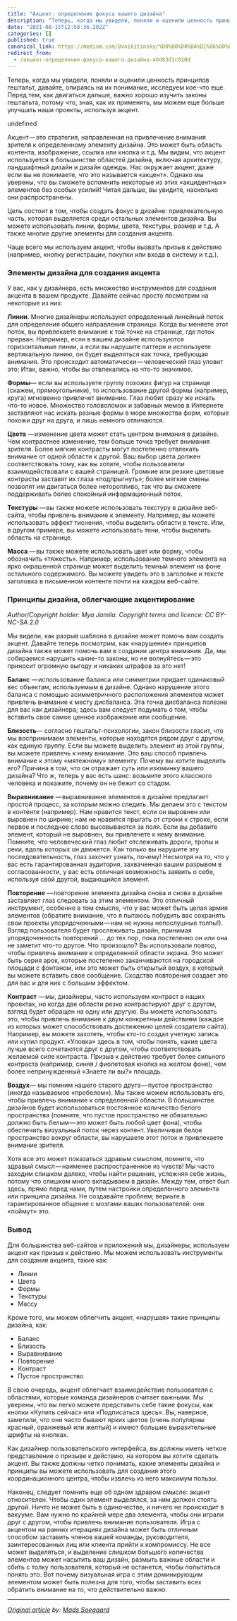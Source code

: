 ```yaml
---
title: "Акцент: определение фокуса вашего дизайна"
description: "Теперь, когда мы увидели, поняли и оценили ценность принципов гештальт, давайте, опираясь на их понимание, исследуем кое-что еще. Перед…"
date: "2021-08-15T12:58:36.202Z"
categories: []
published: true
canonical_link: https://medium.com/@vnikitinsky/%D0%B0%D0%BA%D1%86%D0%B5%D0%BD%D1%82-%D0%BE%D0%BF%D1%80%D0%B5%D0%B4%D0%B5%D0%BB%D0%B5%D0%BD%D0%B8%D0%B5-%D1%84%D0%BE%D0%BA%D1%83%D1%81%D0%B0-%D0%B2%D0%B0%D1%88%D0%B5%D0%B3%D0%BE-%D0%B4%D0%B8%D0%B7%D0%B0%D0%B9%D0%BD%D0%B0-40d83d1c010d
redirect_from:
  - /акцент-определение-фокуса-вашего-дизайна-40d83d1c010d
---
```


Теперь, когда мы увидели, поняли и оценили ценность принципов гештальт, давайте, опираясь на их понимание, исследуем кое-что еще. Перед тем, как двигаться дальше, важно хорошо изучить законы гештальта, потому что, зная, как их применять, мы можем еще больше улучшать наши проекты, используя акцент.

undefined

Акцент — это стратегия, направленная на привлечение внимания зрителя к определенному элементу дизайна. Это может быть область контента, изображение, ссылка или кнопка и т.д. Мы видим, что акцент используется в большинстве областей дизайна, включая архитектуру, ландшафтный дизайн и дизайн одежды. Нас окружает акцент, даже если вы не понимаете, что это называется «акцент». Однако мы уверены, что вы сможете вспомнить некоторые из этих «акцидентных» элементов без особых усилий! Читая дальше, вы увидите, насколько они распространены.

Цель состоит в том, чтобы создать фокус в дизайне: привлекательную часть, которая выделяется среди остальных элементов дизайна. Вы можете использовать линии, формы, цвета, текстуры, размер и т.д. А также многие другие элементы для создания акцента.

Чаще всего мы используем акцент, чтобы вызвать призыв к действию (например, кнопку регистрации, покупки или входа в систему и т.д.).

### Элементы дизайна для создания акцента

У вас, как у дизайнера, есть множество инструментов для создания акцента в вашем продукте. Давайте сейчас просто посмотрим на некоторые из них:

**Линии**. Многие дизайнеры используют определенный линейный поток для определения общего направления страницы. Когда вы меняете этот поток, вы привлекаете внимание к той точке на странице, где поток прерван. Например, если в вашем дизайне используются горизонтальные линии, а если вы нарушите паттерн и используете вертикальную линию, он будет выделяться как точка, требующая внимания. Это происходит автоматически — человеческий глаз уловит это; Итак, важно, чтобы вы отвлекались на что-то значимое.

**Формы**— если вы используете группу похожих фигур на странице (скажем, прямоугольники), то использование другой формы (например, круга) мгновенно привлечет внимание. Глаз любит сразу же искать что-то новое. Множество головоломок и забавных мемов в Интернете заставляют нас искать разные формы в море множества форм, которые похожи друг на друга, и лишь немного отличаются.

**Цвета** — изменение цвета может стать центром внимания в дизайне. Чем контрастнее изменение, тем больше точка требует внимания зрителя. Более мягкие контрасты могут постепенно отвлекать внимание от одной области к другой. Ваш выбор цвета должен соответствовать тому, как вы хотите, чтобы пользователи взаимодействовали с вашей страницей. Громкие или резкие цветовые контрасты заставят их глаза «подпрыгнуть»; более мягкие смены позволят им двигаться более неторопливо, так что вы сможете поддерживать более спокойный информационный поток.

**Текстуры** — вы также можете использовать текстуру в дизайне веб-сайта, чтобы привлечь внимание к элементу. Например, вы можете использовать эффект тиснения, чтобы выделить области в тексте. Или, в другом примере, вы можете использовать тени, чтобы выделить область на странице.

**Масса** — вы также можете использовать цвет или форму, чтобы обозначить «тяжесть». Например, использование темного элемента на ярко окрашенной странице может выделить темный элемент на фоне остального содержимого. Вы можете увидеть это в заголовке и тексте заголовка в письменном контенте почти на каждом веб-сайте.

### Принципы дизайна, облегчающие акцентирование

_Author/Copyright holder: Mya Jamila. Copyright terms and licence: CC BY-NC-SA 2.0_

Мы видели, как разрыв шаблона в дизайне может помочь вам создать акцент. Давайте теперь посмотрим, как «нарушение» принципов дизайна также может помочь вам в создании центра внимания. Да, мы собираемся нарушить какие-то законы, но не волнуйтесь — это приносит огромную выгоду и никаких штрафов за это нет!

**Баланс** — использование баланса или симметрии придает одинаковый вес объектам, используемым в дизайне. Однако нарушение этого баланса с помощью асимметричного расположения элементов может привлечь внимание к месту дисбаланса. Эта точка дисбаланса полезна для вас как дизайнера; здесь вам следует подумать о том, чтобы вставить свое самое ценное изображение или сообщение.

**Близость**— согласно гештальт-психологии, закон близости гласит, что мы воспринимаем элементы, которые находятся рядом друг с другом, как единую группу. Если вы можете выделить элемент из этой группы, вы можете привлечь к нему внимание. Это ваш способ привлечь внимание к этому «мятежному» элементу. Почему вы хотите выделить его? Причина в том, что он отражает суть или изюминку вашего дизайна? Что ж, теперь у вас есть шанс: возьмите этого классного человека и покажите, почему он не бежит со стадом.

**Выравнивание** — выравнивание элементов в дизайне предлагает простой процесс, за которым можно следить. Мы делаем это с текстом в контенте (например). Нам нравится текст, если он выровнен или выровнен по ширине; нам не нравится прыгать от строки к строке, если первое и последнее слово высовываются за поля. Если вы добавите элемент, который не выровнен, вы привлечете к нему внимание. Помните, что человеческий глаз любит отслеживать дороги, тропы и реки, вдоль которых он движется. Как только вы нарушите эту последовательность, глаз захочет узнать, почему! Несмотря на то, что у вас есть гарантированная аудитория, захваченная вашим разрывом в согласованности, у вас есть отличная возможность заявить о себе, используя свой другой, выдающийся элемент.

**Повторение** — повторение элемента дизайна снова и снова в дизайне заставляет глаз следовать за этим элементом. Это отличный инструмент, особенно в том смысле, что у вас может быть целая армия элементов (обратите внимание, что я пытаюсь побудить вас сохранять свои проекты упорядоченными — нам не нужны непослушные толпы!). Взгляд пользователя будет прослеживать дизайн, принимая упорядоченность повторений … до тех пор, пока постепенно он или она не заметит что-то другое. Что произошло? Вы использовали повтор, чтобы привлечь внимание к определенной области экрана. Это может быть серия арок, которые постепенно заканчиваются на городской площади с фонтаном, или это может быть открытый воздух, в который вы можете вставить свое сообщение. Сходство повторения создает это для вас и для них с большим эффектом.

**Контраст** — мы, дизайнеры, часто используем контраст в наших проектах, но когда две области резко контрастируют друг с другом, взгляд будет обращен на одну или другую. Вы можете использовать это, чтобы привлечь внимание к двум конкретным действиям (каждое из которых может способствовать достижению целей создателя сайта). Например, вы можете захотеть, чтобы кто-то создал учетную запись или купил продукт. «Уловка» здесь в том, чтобы понять, какие цвета лучше всего сочетаются друг с другом, чтобы соответствовать желаемой силе контраста. Призыв к действию требует более сильного контраста (например, синяя / фиолетовая кнопка на желтом фоне), чем более непринужденный «Знаете ли вы?» площадь.

**Воздух**— мы помним нашего старого друга — пустое пространство (иногда называемое «пробелом»). Мы также можем использовать его, чтобы привлечь внимание к определенной области. В большинстве дизайнов будет использоваться постоянное количество белого пространства (помните, что пустое пространство не обязательно должно быть белым — это может быть любой цвет фона), чтобы обеспечить визуальный поток через контент. Увеличивая белое пространство вокруг области, вы нарушаете этот поток и привлекаете внимание зрителя.

Хотя все это может показаться здравым смыслом, помните, что здравый смысл — наименее распространенное из чувств! Мы часто заходим слишком далеко, чтобы найти решение, усложняя себе жизнь, потому что слишком много вкладываем в дизайн. Между тем, ответ был здесь, прямо перед нами, путем настройки определенного элемента или принципа дизайна. Не создавайте проблем; вериьте в гарантированное общение с мозгами ваших пользователей: они «поймут» это.

### Вывод

Для большинства веб-сайтов и приложений мы, дизайнеры, используем акцент как призыв к действию. Мы можем использовать инструменты для создания акцента, такие как:

-   Линии
-   Цвета
-   Формы
-   Текстуры
-   Массу

Кроме того, мы можем облегчить акцент, «нарушая» такие принципы дизайна, как:

-   Баланс
-   Близость
-   Выравнивание
-   Повторение
-   Контраст
-   Пустое пространство

В свою очередь, акцент облегчает взаимодействие пользователя с областями, которые команда дизайнеров считает важными. Мы уверены, что вы легко можете представить себе такие фокусы, как кнопки «Купить сейчас» или «Подписаться здесь». Вы, наверное, заметили, что они часто бывают ярких цветов (очень популярны красный, оранжевый или желтый) и имеют большие выразительные шрифты на кнопках.

Как дизайнер пользовательского интерфейса, вы должны иметь четкое представление о призыве к действию, на котором вы хотите сделать акцент. Вы также должны четко понимать, какие элементы дизайна и принципы вы можете использовать для создания этого координационного центра, чтобы извлечь из него максимум пользы.

Наконец, следует помнить еще об одном здравом смысле: акцент относителен. Чтобы один элемент выделялся, за ним должен стоять другой. Ничто не может быть в одиночестве, и ничего не происходит в вакууме. Вам нужно по крайней мере два элемента, чтобы они играли друг с другом, чтобы привлечь внимание пользователя. Игра с акцентом на ранних итерациях дизайна может быть отличным способом заставить членов вашей команды, руководителя, заинтересованных лиц или клиента прийти к компромиссу. Не все может выделяться, и выделение слишком большого количества элементов может насытить ваш дизайн, размыть важные области и сбить с толку пользователя, который не останется, чтобы попытаться понять это. Вот почему визуальная игра с этим доминирующим элементом может быть полезна для того, чтобы заставить всех обратить внимание на то, что действительно важно.

---

[_Original article_](https://www.interaction-design.org/literature/article/emphasis-setting-up-the-focal-point-of-your-design) _by:_ [_Mads Soegaard_](https://www.interaction-design.org/literature/author/mads)

